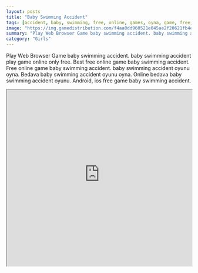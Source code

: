 ```yaml
---
layout: posts
title: "Baby Swimming Accident"
tags: [accident, baby, swimming, free, online, games, oyna, game, free, games, play, play, games]
image: "https://img.gamedistribution.com/f4aa0dd960521e045ae2f20621fb4ee9.jpg"
summary: "Play Web Browser Game baby swimming accident. baby swimming accident play game online only free. Best free online game baby swimming accident. Free online game baby swimming accident. baby swimming accident oyunu oyna. Bedava baby swimming accident oyunu oyna. Online bedava baby swimming accident oyunu. Android, ios free game baby swimming accident."
category: "Girls"
---
```


Play Web Browser Game baby swimming accident. baby swimming accident play game online only free. Best free online game baby swimming accident. Free online game baby swimming accident. baby swimming accident oyunu oyna. Bedava baby swimming accident oyunu oyna. Online bedava baby swimming accident oyunu. Android, ios free game baby swimming accident.

<iframe width="100%" height="480px;" src="https://flash.gamedistribution.com?game=f4aa0dd960521e045ae2f20621fb4ee9"></iframe>